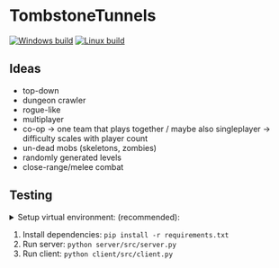 # TombstoneTunnels
[![Windows build](https://github.com/Odyssey-Games/TombstoneTunnels/actions/workflows/build-windows.yml/badge.svg?branch=main)](https://github.com/Odyssey-Games/TombstoneTunnels/actions/workflows/build-windows.yml)
[![Linux build](https://github.com/Odyssey-Games/TombstoneTunnels/actions/workflows/build-linux.yml/badge.svg)](https://github.com/Odyssey-Games/TombstoneTunnels/actions/workflows/build-linux.yml)

## Ideas

- top-down
- dungeon crawler
- rogue-like
- multiplayer
- co-op -> one team that plays together / maybe also singleplayer -> difficulty scales with player count
- un-dead mobs (skeletons, zombies)
- randomly generated levels
- close-range/melee combat

## Testing

<details>

<summary>Setup virtual environment: (recommended):</summary>

1. Create virtual environment: `python -m venv env`
2. Activate virtual environment: `.\env\Scripts\activate` (Windows) or `source env/bin/activate` (Unix)

</details>

1. Install dependencies: `pip install -r requirements.txt`
2. Run server: `python server/src/server.py`
3. Run client: `python client/src/client.py`
